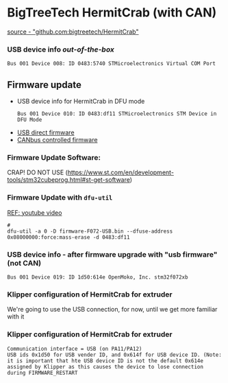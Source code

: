 # BigTreeTech HermitCrab (with CAN)

[source - "github.com:bigtreetech/HermitCrab"](https://github.com/bigtreetech/HermitCrab/blob/master/CanbusKlipper/Klipper/README.md)

### USB device info _out-of-the-box_
```
Bus 001 Device 008: ID 0483:5740 STMicroelectronics Virtual COM Port
```

## Firmware update
  + USB device info for HermitCrab in DFU mode
    ```
    Bus 001 Device 010: ID 0483:df11 STMicroelectronics STM Device in DFU Mode
    ```
  * [USB direct firmware](https://github.com/bigtreetech/HermitCrab/blob/master/CanbusKlipper/Klipper/firmware-F072-USB.bin)
  * [CANbus controlled firmware](https://github.com/bigtreetech/HermitCrab/blob/master/CanbusKlipper/Klipper/firmware-F072-Canbus.bin)

### Firmware Update Software:
  CRAP! DO NOT USE  (https://www.st.com/en/development-tools/stm32cubeprog.html#st-get-software)

### Firmware Update with `dfu-util`
  [REF: youtube video](https://www.youtube.com/watch?v=ekbxtDS_8cM&t=3m46s)
  ```
  # 
  dfu-util -a 0 -D firmware-F072-USB.bin --dfuse-address 0x08000000:force:mass-erase -d 0483:df11
  ```

### USB device info - after firmware upgrade with "usb firmware"  (not CAN)
  ```
  Bus 001 Device 019: ID 1d50:614e OpenMoko, Inc. stm32f072xb
  ```

### Klipper configuration of HermitCrab for extruder

We're going to use the USB connection, for now, until we get more familiar with it
### Klipper configuration of HermitCrab for extruder









    Communication interface = USB (on PA11/PA12)
    USB ids 0x1d50 for USB vender ID, and 0x614f for USB device ID. (Note: it is important that hte USB device ID is not the default 0x614e assigned by Klipper as this causes the device to lose connection during FIRMWARE_RESTART









